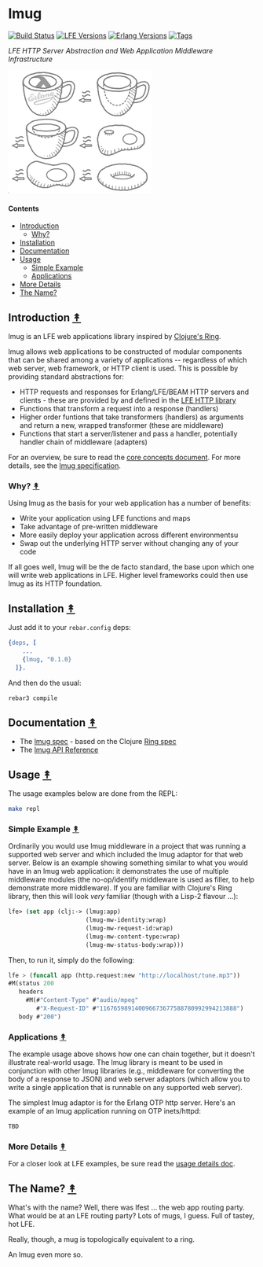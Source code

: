 # lmug

[![Build Status][gh-actions-badge]][gh-actions]
[![LFE Versions][lfe-badge]][lfe]
[![Erlang Versions][erlang-badge]][versions]
[![Tags][github-tags-badge]][github-tags]

*LFE HTTP Server Abstraction and Web Application Middleware Infrastructure*

[![Project Logo][logo]][logo-large]

#### Contents

* [Introduction](#introduction-)
  * [Why?](#why-)
* [Installation](#installation-)
* [Documentation](#documentation-)
* [Usage](#usage-)
  * [Simple Example](#simple-example-)
  * [Applications](#applications-)
* [More Details](#more-details-)
* [The Name?](#the-name-)

## Introduction [&#x219F;](#contents)

lmug is an LFE web applications library inspired by
[Clojure's Ring](https://github.com/ring-clojure/ring).

lmug allows web applications to be constructed of modular components
that can be shared among a variety of applications -- regardless of
which web server, web framework, or HTTP client is used. This is possible by providing
standard abstractions for:

* HTTP requests and responses for Erlang/LFE/BEAM HTTP servers and clients - these are provided by and defined in the [LFE HTTP library](https://github.com/lfe-http/http)
* Functions that transform a request into a response (handlers)
* Higher order funtions that take transformers (handlers) as arguments and return a new, wrapped transformer (these are middleware)
* Functions that start a server/listener and pass a handler, potentially handler chain of middleware (adapters)

For an overview, be sure to read the [core concepts document](./docs/core-concepts.md). For more details, see the [lmug specification](docs/lmug-spec.md).

### Why? [&#x219F;](#contents)

Using lmug as the basis for your web application has a number of
benefits:

* Write your application using LFE functions and maps
* Take advantage of pre-written middleware
* More easily deploy your application across different environmentsu
* Swap out the underlying HTTP server without changing any of your code

If all goes well, lmug will be the de facto standard, the base upon which one will write web applications in LFE. Higher level frameworks could then use lmug as its HTTP foundation.

## Installation [&#x219F;](#contents)

Just add it to your ``rebar.config`` deps:

```erlang
{deps, [
    ...
    {lmug, "0.1.0}
  ]}.
```

And then do the usual:

```bash
rebar3 compile
```

## Documentation [&#x219F;](#contents)

* The [lmug spec](docs/SPEC.md) - based on the Clojure [Ring spec](https://github.com/ring-clojure/ring/blob/master/SPEC)
* The [lmug API Reference](http://lfe-mug.github.io/lmug/current/api)

## Usage [&#x219F;](#contents)

The usage examples below are done from the REPL:

```bash
make repl
```

### Simple Example [&#x219F;](#contents)

Ordinarily you would use lmug middleware in a project that was running a
supported web server and which included the lmug adaptor for that web server.
Below is an example showing something similar to what you would have in an
lmug web application: it demonstrates the use of multiple middleware modules (the
no-op/identify middleware is used as filler, to help demonstrate more middleware).
If you are familiar with Clojure's Ring library, then this will look *very*
familiar (though with a Lisp-2 flavour ...):

```lisp
lfe> (set app (clj:-> (lmug:app)
                      (lmug-mw-identity:wrap)
                      (lmug-mw-request-id:wrap)
                      (lmug-mw-content-type:wrap)
                      (lmug-mw-status-body:wrap)))
```

Then, to run it, simply do the following:

```lisp
lfe > (funcall app (http.request:new "http://localhost/tune.mp3"))
#M(status 200
   headers
     #M(#"Content-Type" #"audio/mpeg"
        #"X-Request-ID" #"116765989140096673677588780992994213888")
   body #"200")
```

### Applications [&#x219F;](#contents)

The example usage above shows how one can chain together, but it doesn't
illustrate real-world usage. The lmug library is meant to be used in
conjunction with other lmug libraries (e.g., middleware for converting the
body of a response to JSON) and web server adaptors (which allow you to write
a single application that is runnable on any supported web server).

The simplest lmug adaptor is for the Erlang OTP http server. Here's an
example of an lmug application running on OTP inets/httpd:

```lisp
TBD
```

### More Details [&#x219F;](#contents)

For a closer look at LFE examples, be sure read the [usage details doc](./doc/usage-details).

## The Name? [&#x219F;](#contents)

What's with the name? Well, there was lfest ... the web app routing
party. What would be at an LFE routing party? Lots of mugs, I guess.
Full of tastey, hot LFE.

Really, though, a mug is topologically equivalent to a ring.

An lmug even more so.


[//]: ---Named-Links---

[logo]: resources/images/mugring-small-grey-3.png
[logo-large]: resources/images/mugring-large-grey-3.png
[gh-actions-badge]: https://github.com/lfe-mug/lmug/workflows/ci%2Fcd/badge.svg
[gh-actions]: https://github.com/lfe-mug/lmug/actions
[lfe]: https://github.com/lfe/lfe
[lfe-badge]: https://img.shields.io/badge/lfe-2.1-blue.svg
[erlang-badge]: https://img.shields.io/badge/erlang-21%20to%2026-blue.svg
[versions]: https://github.com/lfe-mug/lmug/blob/master/.github/workflows/cicd.yml
[github-tags]: https://github.com/lfe-mug/lmug/tags
[github-tags-badge]: https://img.shields.io/github/tag/lfe-mug/lmug.svg
